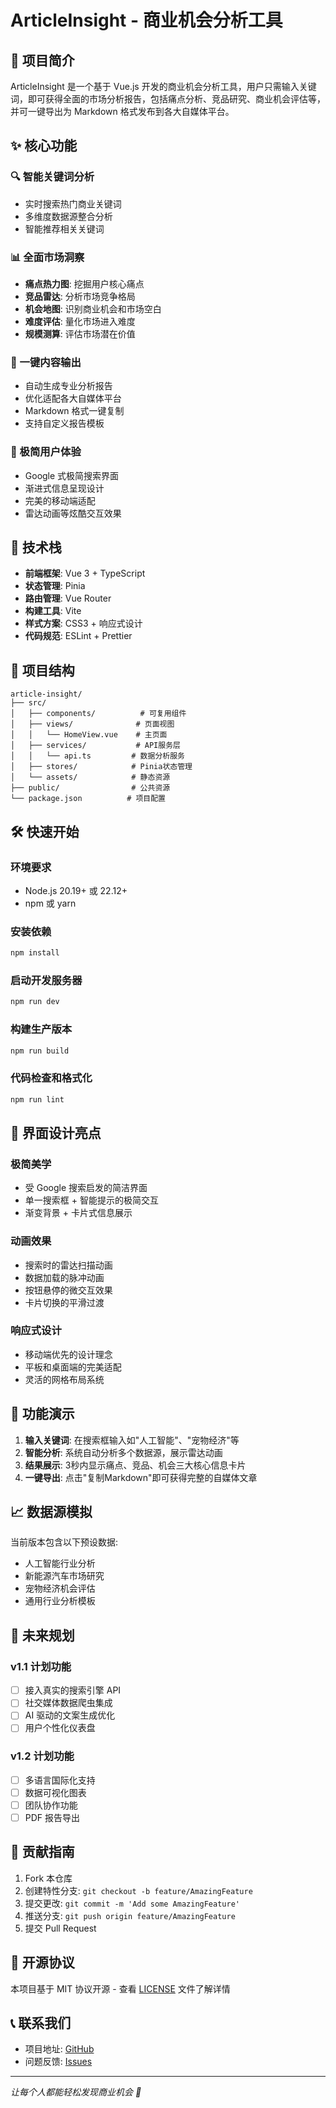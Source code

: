 # ArticleInsight - 商业机会分析工具

## 🎯 项目简介
ArticleInsight 是一个基于 Vue.js 开发的商业机会分析工具，用户只需输入关键词，即可获得全面的市场分析报告，包括痛点分析、竞品研究、商业机会评估等，并可一键导出为 Markdown 格式发布到各大自媒体平台。

## ✨ 核心功能

### 🔍 智能关键词分析
- 实时搜索热门商业关键词
- 多维度数据源整合分析
- 智能推荐相关关键词

### 📊 全面市场洞察
- **痛点热力图**: 挖掘用户核心痛点
- **竞品雷达**: 分析市场竞争格局  
- **机会地图**: 识别商业机会和市场空白
- **难度评估**: 量化市场进入难度
- **规模测算**: 评估市场潜在价值

### 📝 一键内容输出
- 自动生成专业分析报告
- 优化适配各大自媒体平台
- Markdown 格式一键复制
- 支持自定义报告模板

### 📱 极简用户体验
- Google 式极简搜索界面
- 渐进式信息呈现设计
- 完美的移动端适配
- 雷达动画等炫酷交互效果

## 🚀 技术栈
- **前端框架**: Vue 3 + TypeScript
- **状态管理**: Pinia
- **路由管理**: Vue Router
- **构建工具**: Vite
- **样式方案**: CSS3 + 响应式设计
- **代码规范**: ESLint + Prettier

## 📁 项目结构
```
article-insight/
├── src/
│   ├── components/          # 可复用组件
│   ├── views/              # 页面视图
│   │   └── HomeView.vue    # 主页面
│   ├── services/           # API服务层
│   │   └── api.ts         # 数据分析服务
│   ├── stores/            # Pinia状态管理
│   └── assets/            # 静态资源
├── public/                # 公共资源
└── package.json          # 项目配置
```

## 🛠️ 快速开始

### 环境要求
- Node.js 20.19+ 或 22.12+
- npm 或 yarn

### 安装依赖
```sh
npm install
```

### 启动开发服务器
```sh
npm run dev
```

### 构建生产版本
```sh
npm run build
```

### 代码检查和格式化
```sh
npm run lint
```

## 🎨 界面设计亮点

### 极简美学
- 受 Google 搜索启发的简洁界面
- 单一搜索框 + 智能提示的极简交互
- 渐变背景 + 卡片式信息展示

### 动画效果
- 搜索时的雷达扫描动画
- 数据加载的脉冲动画  
- 按钮悬停的微交互效果
- 卡片切换的平滑过渡

### 响应式设计
- 移动端优先的设计理念
- 平板和桌面端的完美适配
- 灵活的网格布局系统

## 🔮 功能演示

1. **输入关键词**: 在搜索框输入如"人工智能"、"宠物经济"等
2. **智能分析**: 系统自动分析多个数据源，展示雷达动画
3. **结果展示**: 3秒内显示痛点、竞品、机会三大核心信息卡片
4. **一键导出**: 点击"复制Markdown"即可获得完整的自媒体文章

## 📈 数据源模拟

当前版本包含以下预设数据:
- 人工智能行业分析
- 新能源汽车市场研究  
- 宠物经济机会评估
- 通用行业分析模板

## 🔄 未来规划

### v1.1 计划功能
- [ ] 接入真实的搜索引擎 API
- [ ] 社交媒体数据爬虫集成
- [ ] AI 驱动的文案生成优化
- [ ] 用户个性化仪表盘

### v1.2 计划功能  
- [ ] 多语言国际化支持
- [ ] 数据可视化图表
- [ ] 团队协作功能
- [ ] PDF 报告导出

## 🤝 贡献指南
1. Fork 本仓库
2. 创建特性分支: `git checkout -b feature/AmazingFeature`
3. 提交更改: `git commit -m 'Add some AmazingFeature'`
4. 推送分支: `git push origin feature/AmazingFeature`
5. 提交 Pull Request

## 📜 开源协议
本项目基于 MIT 协议开源 - 查看 [LICENSE](LICENSE) 文件了解详情

## 📞 联系我们
- 项目地址: [GitHub](https://github.com/LGXfufile/articleInsight.git)
- 问题反馈: [Issues](https://github.com/LGXfufile/articleInsight.git/issues)

---
*让每个人都能轻松发现商业机会 🚀*
